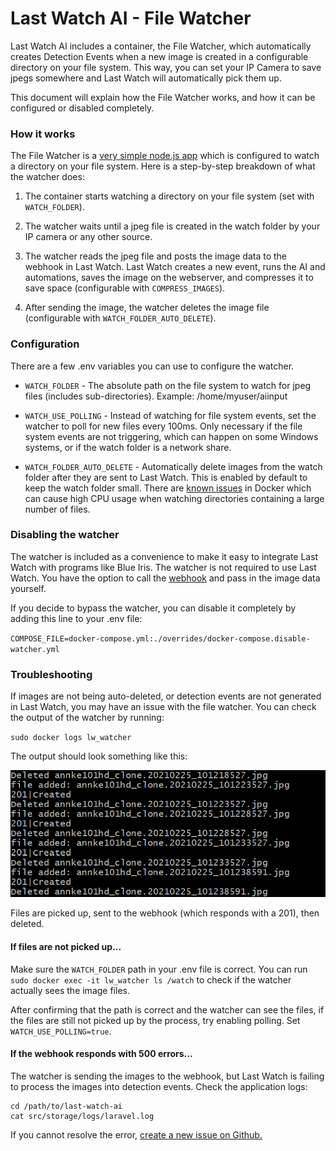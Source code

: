 # Last Watch AI - File Watcher

Last Watch AI includes a container, the File Watcher, which automatically creates Detection Events when a new image is created in a configurable directory on your file system. This way, you can set your IP Camera to save jpegs somewhere and Last Watch will automatically pick them up.

This document will explain how the File Watcher works, and how it can be configured or disabled completely.

### How it works

The File Watcher is a [very simple node.js app](https://github.com/akmolina28/webhook-folder-watcher) which is configured to watch a directory on your file system. Here is a step-by-step breakdown of what the watcher does:

1. The container starts watching a directory on your file system (set with `WATCH_FOLDER`).

2. The watcher waits until a jpeg file is created in the watch folder by your IP camera or any other source.

3. The watcher reads the jpeg file and posts the image data to the webhook in Last Watch. Last Watch creates a new event, runs the AI and automations, saves the image on the webserver, and compresses it to save space (configurable with `COMPRESS_IMAGES`).

4. After sending the image, the watcher deletes the image file (configurable with `WATCH_FOLDER_AUTO_DELETE`).

### Configuration

There are a few .env variables you can use to configure the watcher.

* `WATCH_FOLDER` - The absolute path on the file system to watch for jpeg files (includes sub-directories). Example: /home/myuser/aiinput

* `WATCH_USE_POLLING` - Instead of watching for file system events, set the watcher to poll for new files every 100ms. Only necessary if the file system events are not triggering, which can happen on some Windows systems, or if the watch folder is a network share.

* `WATCH_FOLDER_AUTO_DELETE` - Automatically delete images from the watch folder after they are sent to Last Watch. This is enabled by default to keep the watch folder small. There are [known issues](https://github.com/paulmillr/chokidar/issues/1057) in Docker which can cause high CPU usage when watching directories containing a large number of files.

### Disabling the watcher

The watcher is included as a convenience to make it easy to integrate Last Watch with programs like Blue Iris. The watcher is not required to use Last Watch. You have the option to call the [webhook](https://github.com/akmolina28/last-watch-ai/blob/dev/docs/API.md#event-webhook) and pass in the image data yourself.

If you decide to bypass the watcher, you can disable it completely by adding this line to your .env file:

`COMPOSE_FILE=docker-compose.yml:./overrides/docker-compose.disable-watcher.yml`

### Troubleshooting

If images are not being auto-deleted, or detection events are not generated in Last Watch, you may have an issue with the file watcher. You can check the output of the watcher by running:

`sudo docker logs lw_watcher`

The output should look something like this:

![file-watcher-output](images/file_watcher_output.png)

Files are picked up, sent to the webhook (which responds with a 201), then deleted.

#### If files are not picked up...

Make sure the `WATCH_FOLDER` path in your .env file is correct. You can run `sudo docker exec -it lw_watcher ls /watch` to check if the watcher actually sees the image files.

After confirming that the path is correct and the watcher can see the files, if the files are still not picked up by the process, try enabling polling. Set `WATCH_USE_POLLING=true`.

#### If the webhook responds with 500 errors...

The watcher is sending the images to the webhook, but Last Watch is failing to process the images into detection events. Check the application logs:

```
cd /path/to/last-watch-ai
cat src/storage/logs/laravel.log
```

If you cannot resolve the error, [create a new issue on Github.](https://github.com/akmolina28/last-watch-ai/issues)
